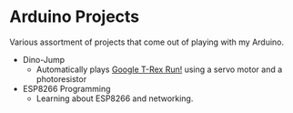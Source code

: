 # Arduino Projects

Various assortment of projects that come out of playing with my Arduino.

- Dino-Jump
    * Automatically plays [Google T-Rex Run!](https://elgoog.im/t-rex/) using a servo motor and a photoresistor
- ESP8266 Programming
    * Learning about ESP8266 and networking.
